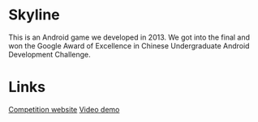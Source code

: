 # Skyline

This is an Android game we developed in 2013. We got into the final and won the Google Award of Excellence in Chinese Undergraduate Android Development Challenge. 

# Links
[Competition website](http://www.google.cn/university/androidchallenge/2013/index.html)
[Video demo](https://www.youtube.com/watch?v=NgCPRy1-j3A&feature=youtu.be)


